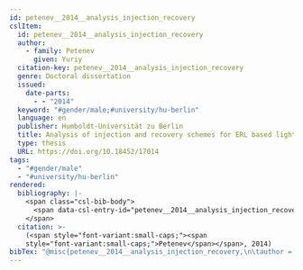 ```yaml
---
id: petenev__2014__analysis_injection_recovery
cslItem:
  id: petenev__2014__analysis_injection_recovery
  author:
    - family: Petenev
      given: Yuriy
  citation-key: petenev__2014__analysis_injection_recovery
  genre: Doctoral dissertation
  issued:
    date-parts:
      - - "2014"
  keyword: "#gender/male;#university/hu-berlin"
  language: en
  publisher: Humboldt-Universität zu Berlin
  title: Analysis of injection and recovery schemes for ERL based light source
  type: thesis
  URL: https://doi.org/10.18452/17014
tags:
  - "#gender/male"
  - "#university/hu-berlin"
rendered:
  bibliography: |-
    <span class="csl-bib-body">
      <span data-csl-entry-id="petenev__2014__analysis_injection_recovery" class="csl-entry"><span class='author-bib'>Petenev</span>. <span class='date-bib'>(2014)</span>. <span class='title'><i><b><span style="font-style:normal;">Analysis of injection and recovery schemes for ERL based light source</span></b></i></span> [Doctoral dissertation, Humboldt-Universität zu Berlin]. <span class='URL'><a href='https://doi.org/10.18452/17014'>LINK</a></span></span>
    </span>
  citation: >-
    (<span style="font-variant:small-caps;"><span
    style="font-variant:small-caps;">Petenev</span></span>, 2014)
bibTex: "@misc{petenev__2014__analysis_injection_recovery,\n\tauthor = {Petenev, Yuriy},\n\tyear = {2014},\n\tschool = {Humboldt-Universit{\\\" a}t zu Berlin},\n\ttitle = {Analysis of injection and recovery schemes for {ERL} based light source},\n\ttype = {Doctoral dissertation},\n\turl = {https://doi.org/10.18452/17014},\n}\n\n"
---
```

